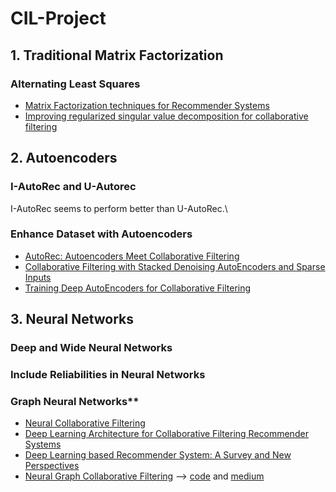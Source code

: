 # CIL-Project

## 1. Traditional Matrix Factorization

### Alternating Least Squares

* [Matrix Factorization techniques for Recommender Systems](https://datajobs.com/data-science-repo/Recommender-Systems-[Netflix].pdf)
* [Improving regularized singular value decomposition for collaborative filtering](https://www.cs.uic.edu/~liub/KDD-cup-2007/proceedings/Regular-Paterek.pdf)

## 2. Autoencoders

### I-AutoRec and U-Autorec

  I-AutoRec seems to perform better than U-AutoRec.\

### Enhance Dataset with Autoencoders

* [AutoRec: Autoencoders Meet Collaborative Filtering](http://users.cecs.anu.edu.au/~u5098633/papers/www15.pdf)
* [Collaborative Filtering with Stacked Denoising AutoEncoders and Sparse Inputs](https://hal.inria.fr/hal-01256422v1/document)
* [Training Deep AutoEncoders for Collaborative Filtering](https://arxiv.org/pdf/1708.01715.pdf)

## 3. Neural Networks

### Deep and Wide Neural Networks

### Include Reliabilities in Neural Networks

### Graph Neural Networks**

* [Neural Collaborative Filtering](https://arxiv.org/pdf/1708.05031.pdf)
* [Deep Learning Architecture for Collaborative Filtering Recommender Systems](https://www.researchgate.net/publication/340416554_Deep_Learning_Architecture_for_Collaborative_Filtering_Recommender_Systems)
* [Deep Learning based Recommender System: A Survey and New Perspectives](https://arxiv.org/pdf/1707.07435.pdf)
* [Neural Graph Collaborative Filtering](https://arxiv.org/pdf/1905.08108.pdf) --> [code](https://github.com/metahexane/ngcf_pytorch_g61/blob/master/ngcf.py) and [medium](https://medium.com/@yusufnoor_88274/implementing-neural-graph-collaborative-filtering-in-pytorch-4d021dff25f3)
